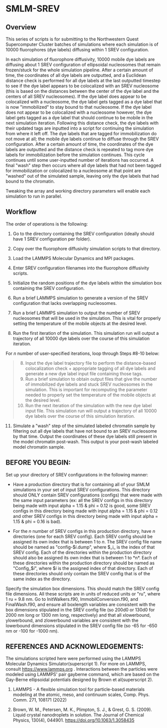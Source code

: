 # SMLM-SREV

## Overview

This series of scripts is for submitting to the Northwestern Quest Supercomputer Cluster batches of simulations where each simulation is of 10000 fluorophores (dye labels) diffusing within 1 SREV configuration.

In each simulation of fluorophore diffusivity, 10000 mobile dye labels are diffusing about 1 SREV configuration of ellipsoidal nucleosomes that remain frozen/stuck for the whole simulation pipeline. After a certain amount of time, the coordinates of all dye labels are outputted, and a Euclidean distance check is performed for all dye labels at the last outputted timestep to see if the dye label appears to be colocalized with an SREV nucleosome (this is based on the distances between the center of the dye label and the centers of all SREV nucleosomes). If the dye label does appear to be colocalized with a nucleosome, the dye label gets tagged as a dye label that is now "immobilized" to stay bound to that nucleosome. If the dye label does not appear to be colocalized with a nucleosome however, the dye label gets tagged as a dye label that should continue to be mobile in the next simulation iteration. Following this distance check, the dye labels with their updated tags are inputted into a script for continuing the simulation from where it left off. The dye labels that are tagged for immobilization do not move at all; the mobile dye labels continue to diffuse through the SREV configuration. After a certain amount of time, the coordinates of the dye labels are outputted and the distance check is repeated to tag more dye labels for immobilization before the simulation continues. This cycle continues until some user-inputted number of iterations has occurred. A final "wash" step then occurs where all dye labels that had not been tagged for immobilization or colocalized to a nucleosome at that point are "washed" out of the simulated sample, leaving only the dye labels that had bound to the chromatin.

Tweaking the array and working directory parameters will enable each simulation to run in parallel.

## Workflow

The order of operations is the following:

1. Go to the directory containing the SREV configuration (ideally should have 1 SREV configuration per folder).

2. Copy over the fluorophore diffusivity simulation scripts to that directory.

3. Load the LAMMPS Molecular Dynamics and MPI packages.

4. Enter SREV configuration filenames into the fluorophore diffusivity scripts.

5. Initialize the random positions of the dye labels within the simulation box containing the SREV configuration.

5. Run a brief LAMMPS simulation to generate a version of the SREV configuration that lacks overlapping nucleosomes.

6. Run a brief LAMMPS simulation to output the number of SREV nucleosomes that will be used in the simulation. This is vital for properly setting the temperature of the mobile objects at the desired level.

7. Run the first iteration of the simulation. This simulation run will output a trajectory of all 10000 dye labels over the course of this simulation iteration.

For *n* number of user-specified iterations, loop through Steps #8-10 below:

> 8. Input the dye label trajectory file to perform the distance-based colocalization check + appropriate tagging of all dye labels and generate a new dye label input file containing those tags.
> 9. Run a brief simulation to obtain output files that give the number of immobilized dye labels and stuck SREV nucleosomes in the simulation. This is important for recomputing the parameter needed to properly set the temperature of the mobile objects at the desired level.
> 10. Run the next iteration of the simulation with the new dye label input file. This simulation run will output a trajectory of all 10000 dye labels over the course of this simulation iteration.

11. Simulate a "wash" step of the simulated labeled chromatin sample by filtering out all dye labels that have not bound to an SREV nucleosome by that time. Output the coordinates of these dye labels still present in the model chromatin post-wash. This output is your post-wash labeled model chromatin sample. 


## BEFORE YOU BEGIN:

Set up your directory of SREV configurations in the following manner:

- Have a production directory that is for containing all of your SMLM simulations in your set of input SREV configurations. This directory should ONLY contain SREV configurations (configs) that were made with the same input parameters (ex: all the SREV configs in this directory being made with input alpha = 1.15 & phi = 0.12 is good, some SREV configs in this directory being made with input alpha = 1.15 & phi = 0.12 and other SREV configs in this directory being made with input alpha = 1.15 & phi = 0.16 is bad).

- For the *n* number of SREV configs in this production directory, have *n* directories (one for each SREV config). Each SREV config should be assigned its own index that is between 1 to *n*. The SREV config file name should be named as "config-$_i_.dump", where $_i_ is the index of that SREV config. Each of the directories within the production directory should also be assigned its own index that is between 1 to *n*. Each of these directories within the production directory should be named as "Config_$_i_", where $_i_ is the assigned index of that directory. Each of these directories should only contain the SREV config that is of the same index as the directory.

Specify the simulation box dimensions. This should match the SREV config file dimensions. All these scripts are in units of reduced units or "ru", where 1 ru = 9.8 nm.
Go to InitWalkers.f90, ImmobilConversion.f90, and FinalWash.f90, and ensure all boxlength variables are consistent with the box dimensions stipulated in the SREV config file (so 200d0 or 130d0 for 2000 nm long or 1300 nm long, respectively) and that all xlowerbound, ylowerbound, and zlowerbound variables are consistent with the lowerbound dimensions stipulated in the SREV config file (so -65 for -650 nm or -100 for -1000 nm).

## REFERENCES AND ACKNOWLEDGEMENTS:

The simulations scripted here were performed using the LAMMPS Molecular Dynamics Simulator(superscript 1). For more on LAMMPS, consult https://www.lammps.org . Interactions between the particles were modeled using LAMMPS' pair gayberne command, which are based on the Gay-Berne ellipsoidal potentials designed by Brown et al(superscript 2).

1. LAMMPS - A flexible simulation tool for particle-based materials modeling at the atomic, meso, and continuum scales, Comp. Phys. Comm. 271, 108171 (2022)

2. Brown, W. M., Petersen, M. K., Plimpton, S. J., & Grest, G. S. (2009). Liquid crystal nanodroplets in solution. The Journal of Chemical Physics, 130(4), 044901. https://doi.org/10.1063/1.3058435

